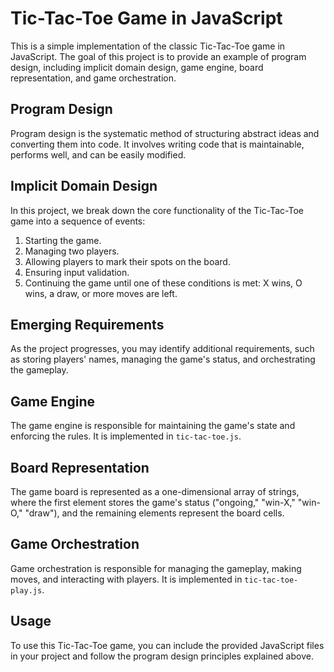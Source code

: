 # Tic-Tac-Toe Game in JavaScript

This is a simple implementation of the classic Tic-Tac-Toe game in JavaScript. The goal of this project is to provide an example of program design, including implicit domain design, game engine, board representation, and game orchestration.

## Program Design

Program design is the systematic method of structuring abstract ideas and converting them into code. It involves writing code that is maintainable, performs well, and can be easily modified.

## Implicit Domain Design

In this project, we break down the core functionality of the Tic-Tac-Toe game into a sequence of events:

1. Starting the game.
2. Managing two players.
3. Allowing players to mark their spots on the board.
4. Ensuring input validation.
5. Continuing the game until one of these conditions is met: X wins, O wins, a draw, or more moves are left.

## Emerging Requirements

As the project progresses, you may identify additional requirements, such as storing players' names, managing the game's status, and orchestrating the gameplay.

## Game Engine

The game engine is responsible for maintaining the game's state and enforcing the rules. It is implemented in `tic-tac-toe.js`.

## Board Representation

The game board is represented as a one-dimensional array of strings, where the first element stores the game's status ("ongoing," "win-X," "win-O," "draw"), and the remaining elements represent the board cells.

## Game Orchestration

Game orchestration is responsible for managing the gameplay, making moves, and interacting with players. It is implemented in `tic-tac-toe-play.js`.

## Usage

To use this Tic-Tac-Toe game, you can include the provided JavaScript files in your project and follow the program design principles explained above.
